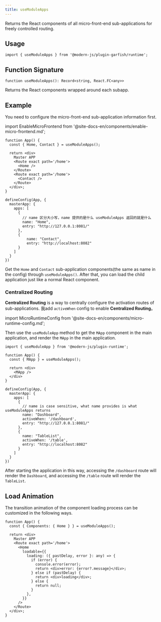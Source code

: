 ```yaml
---
title: useModuleApps
---
```


Returns the React components of all micro-front-end sub-applications for freely controlled routing.

## Usage

```tsx
import { useModuleApps } from '@modern-js/plugin-garfish/runtime';
```

## Function Signature

`function useModuleApps(): Record<string, React.FC<any>>`

Returns the React components wrapped around each subapp.

## Example

You need to configure the micro-front-end sub-application information first.

import EnableMicroFrontend from '@site-docs-en/components/enable-micro-frontend.md';

<EnableMicroFrontend />

```tsx title=App.tsx
function App() {
  const { Home, Contact } = useModuleApps();

  return <div>
    Master APP
    <Route exact path='/home'>
      <Home />
    </Route>
    <Route exact path='/home'>
      <Contact />
    </Route>
  </div>;
}

defineConfig(App, {
  masterApp: {
    apps: [
      {
        // name 区分大小写，name 提供的是什么 useModuleApps 返回的就是什么
        name: "Home",
        entry: "http://127.0.0.1:8081/"
      },
      {
          name: "Contact",
          entry: "http://localhost:8082"
      }
    ]
  }
})
```

Get the `Home` and `Contact` sub-application components(the same as name in the config) through `useModuleApps()`. After that, you can load the child application just like a normal React component.


### Centralized Routing

**Centralized Routing** is a way to centrally configure the activation routes of sub-applications. 我add `activeWhen` config to enable **Centralized Routing**。

import MicroRuntimeConfig from '@site-docs-en/components/micro-runtime-config.md';

<MicroRuntimeConfig />

Then use the `useModuleApp` method to get the `MApp` component in the main application, and render the `MApp` in the main application.

```tsx title=main: App.tsx
import { useModuleApp } from '@modern-js/plugin-runtime';

function App() {
  const { MApp } = useModuleApps();

  return <div>
    <MApp />
  </div>
}

defineConfig(App, {
  masterApp: {
    apps: [
      {
        // name is case sensitive, what name provides is what useModuleApps returns
        name: "Dashboard",
        activeWhen: '/dashboard',
        entry: "http://127.0.0.1:8081/"
      },
      {
        name: "TableList",
        activeWhen: '/table',
        entry: "http://localhost:8082"
      }
    ]
  }
})
```

After starting the application in this way, accessing the `/dashboard` route will render the `Dashboard`, and accessing the `/table` route will render the `TableList`.

## Load Animation

The transition animation of the component loading process can be customized in the following ways.

```tsx title=App.tsx
function App() {
  const { Components: { Home } } = useModuleApps();

  return <div>
    Master APP
    <Route exact path='/home'>
      <Home
        loadable={{
          loading: ({ pastDelay, error }: any) => {
            if (error) {
              console.error(error);
              return <div>error: {error?.message}</div>;
            } else if (pastDelay) {
              return <div>loading</div>;
            } else {
              return null;
            }
          },
        }}
      />
    </Route>
  </div>;
}
```
